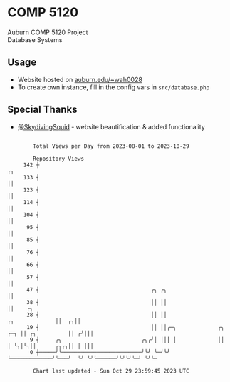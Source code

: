 # COMP 5120
Auburn COMP 5120 Project  
Database Systems

## Usage
- Website hosted on [auburn.edu/~wah0028](https://webhome.auburn.edu/~wah0028/)
- To create own instance, fill in the config vars in `src/database.php`

## Special Thanks
- [@SkydivingSquid](https://github.com/SkydivingSquid) - website beautification & added functionality

```

        Total Views per Day from 2023-08-01 to 2023-10-29

        Repository Views
     142 ┼                                                                                ╭╮
     133 ┤                                                                                ││
     123 ┤                                                                                ││
     114 ┤                                                                                ││
     104 ┤                                                                                ││
      95 ┤                                                                                ││
      85 ┤                                                                                ││
      76 ┤                                                                                ││
      66 ┤                                                                                ││
      57 ┤                                                                                ││
      47 ┤                                   ╭╮ ╭╮                                        ││
      38 ┤                                   ││ ││                                        ││    ╭╮
      28 ┤                                   ││ ││                         ╭╮             ││  ╭╮││
      19 ┤                                   ││ ││╭─╮             ╭╮   ╭─╮ ││ ╭╮          ││ ╭╯│││
       9 ┤     ╭╮                         ╭╮╭╯│ │││ │             ││   │ ╰╮│╰╮││      ╭╮╭╮││ │ │││
       0 ┼─────╯╰─────────────────────────╯╰╯ ╰─╯╰╯ ╰─────────────╯╰───╯  ╰╯ ╰╯╰──────╯╰╯╰╯╰─╯ ╰╯╰─

        Chart last updated - Sun Oct 29 23:59:45 2023 UTC
        
```
